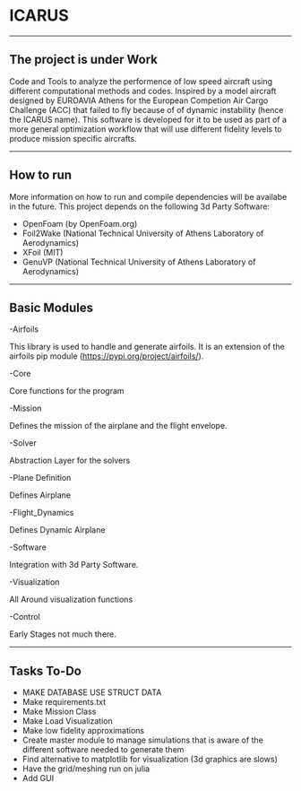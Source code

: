 # ICARUS

---

## The project is under Work

Code and Tools to analyze the performence of low speed aircraft using different computational methods and codes. Inspired by a model aircraft designed by EUROAVIA Athens for the European Competion Air Cargo Challenge (ACC) that failed to fly because of of dynamic instability (hence the ICARUS name). This software is developed for it to be used as part of a more general optimization workflow that will use different fidelity levels to produce mission specific aircrafts.

---

## How to run

More information on how to run and compile dependencies will be availabe in the future. This project depends on the following 3d Party Software:

- OpenFoam (by OpenFoam.org)
- Foil2Wake (National Technical University of Athens Laboratory of Aerodynamics)
- XFoil (MIT)
- GenuVP (National Technical University of Athens Laboratory of Aerodynamics)

---

## Basic Modules

-Airfoils

This library is used to handle and generate airfoils. It is an extension of the airfoils pip module (https://pypi.org/project/airfoils/).

-Core

Core functions for the program

-Mission

Defines the mission of the airplane and the flight envelope.

-Solver

Abstraction Layer for the solvers

-Plane Definition

Defines Airplane

-Flight_Dynamics

Defines Dynamic Airplane

-Software

Integration with 3d Party Software.

-Visualization

All Around visualization functions

-Control

Early Stages not much there.

---

## Tasks To-Do

- MAKE DATABASE USE STRUCT DATA
- Make requirements.txt
- Make Mission Class
- Make Load Visualization
- Make low fidelity approximations
- Create master module to manage simulations that is aware of the different software needed to generate them
- Find alternative to matplotlib for visualization (3d graphics are slows)
- Have the grid/meshing run on julia
- Add GUI